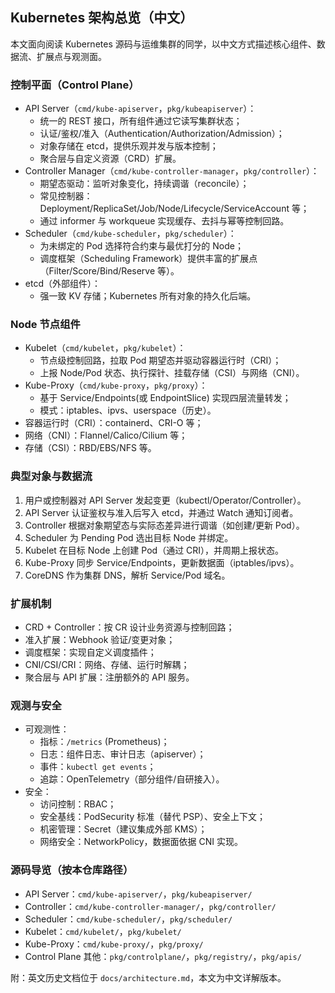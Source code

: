 ## Kubernetes 架构总览（中文）

本文面向阅读 Kubernetes 源码与运维集群的同学，以中文方式描述核心组件、数据流、扩展点与观测面。

### 控制平面（Control Plane）

- API Server（`cmd/kube-apiserver`，`pkg/kubeapiserver`）：
  - 统一的 REST 接口，所有组件通过它读写集群状态；
  - 认证/鉴权/准入（Authentication/Authorization/Admission）；
  - 对象存储在 etcd，提供乐观并发与版本控制；
  - 聚合层与自定义资源（CRD）扩展。
- Controller Manager（`cmd/kube-controller-manager`，`pkg/controller`）：
  - 期望态驱动：监听对象变化，持续调谐（reconcile）；
  - 常见控制器：Deployment/ReplicaSet/Job/Node/Lifecycle/ServiceAccount 等；
  - 通过 informer 与 workqueue 实现缓存、去抖与幂等控制回路。
- Scheduler（`cmd/kube-scheduler`，`pkg/scheduler`）：
  - 为未绑定的 Pod 选择符合约束与最优打分的 Node；
  - 调度框架（Scheduling Framework）提供丰富的扩展点（Filter/Score/Bind/Reserve 等）。
- etcd（外部组件）：
  - 强一致 KV 存储；Kubernetes 所有对象的持久化后端。

### Node 节点组件

- Kubelet（`cmd/kubelet`，`pkg/kubelet`）：
  - 节点级控制回路，拉取 Pod 期望态并驱动容器运行时（CRI）；
  - 上报 Node/Pod 状态、执行探针、挂载存储（CSI）与网络（CNI）。
- Kube-Proxy（`cmd/kube-proxy`，`pkg/proxy`）：
  - 基于 Service/Endpoints(或 EndpointSlice) 实现四层流量转发；
  - 模式：iptables、ipvs、userspace（历史）。
- 容器运行时（CRI）：containerd、CRI-O 等；
- 网络（CNI）：Flannel/Calico/Cilium 等；
- 存储（CSI）：RBD/EBS/NFS 等。

### 典型对象与数据流

1) 用户或控制器对 API Server 发起变更（kubectl/Operator/Controller）。
2) API Server 认证鉴权与准入后写入 etcd，并通过 Watch 通知订阅者。
3) Controller 根据对象期望态与实际态差异进行调谐（如创建/更新 Pod）。
4) Scheduler 为 Pending Pod 选出目标 Node 并绑定。
5) Kubelet 在目标 Node 上创建 Pod（通过 CRI），并周期上报状态。
6) Kube-Proxy 同步 Service/Endpoints，更新数据面（iptables/ipvs）。
7) CoreDNS 作为集群 DNS，解析 Service/Pod 域名。 

### 扩展机制

- CRD + Controller：按 CR 设计业务资源与控制回路；
- 准入扩展：Webhook 验证/变更对象；
- 调度框架：实现自定义调度插件；
- CNI/CSI/CRI：网络、存储、运行时解耦；
- 聚合层与 API 扩展：注册额外的 API 服务。

### 观测与安全

- 可观测性：
  - 指标：`/metrics` (Prometheus)；
  - 日志：组件日志、审计日志（apiserver）；
  - 事件：`kubectl get events`；
  - 追踪：OpenTelemetry（部分组件/自研接入）。
- 安全：
  - 访问控制：RBAC；
  - 安全基线：PodSecurity 标准（替代 PSP）、安全上下文；
  - 机密管理：Secret（建议集成外部 KMS）；
  - 网络安全：NetworkPolicy，数据面依据 CNI 实现。

### 源码导览（按本仓库路径）

- API Server：`cmd/kube-apiserver/`，`pkg/kubeapiserver/`
- Controller：`cmd/kube-controller-manager/`，`pkg/controller/`
- Scheduler：`cmd/kube-scheduler/`，`pkg/scheduler/`
- Kubelet：`cmd/kubelet/`，`pkg/kubelet/`
- Kube-Proxy：`cmd/kube-proxy/`，`pkg/proxy/`
- Control Plane 其他：`pkg/controlplane/`，`pkg/registry/`，`pkg/apis/`

附：英文历史文档位于 `docs/architecture.md`，本文为中文详解版本。


